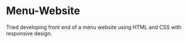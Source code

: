 # Menu-Website
Tried developing front end of a menu website using HTML and CSS with responsive design.
